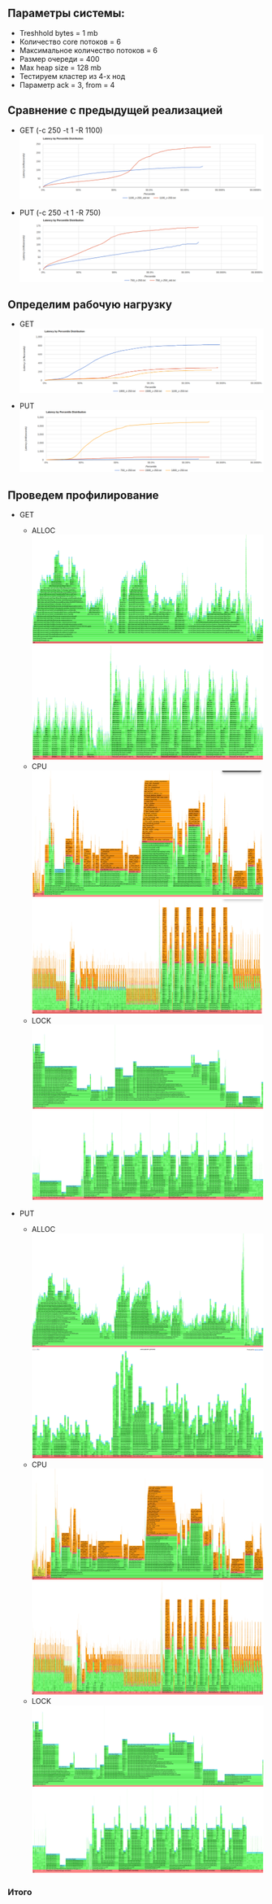 ## Параметры системы:
* Treshhold bytes = 1 mb
* Количество core потоков = 6
* Максимальное количество потоков = 6
* Размер очереди = 400
* Max heap size = 128 mb
* Тестируем кластер из 4-х нод
* Параметр ack = 3, from = 4


## Сравнение с предыдущей реализацией

* GET (-c 250 -t 1 -R 1100)
  ![](./screens/get_cmp.png)

* PUT (-c 250 -t 1 -R 750)
  ![](./screens/put_cmp.png)


## Определим рабочую нагрузку

* GET
  ![](./screens/get.png)

* PUT
  ![](./screens/put.png)


## Проведем профилирование

* GET
    * ALLOC
      ![](./screens/img.png)
      ![](./screens/img_1.png)
    * CPU
      ![](./screens/img_2.png)
      ![](./screens/img_3.png)
    * LOCK
      ![](./screens/img_4.png)
      ![](./screens/img_5.png)
  
* PUT
    * ALLOC
      ![](./screens/img_6.png)
      ![](./screens/img_7.png)
    * CPU
      ![](./screens/img_8.png)
      ![](./screens/img_9.png)
    * LOCK
      ![](./screens/img_10.png)
      ![](./screens/img_11.png)


### Итого